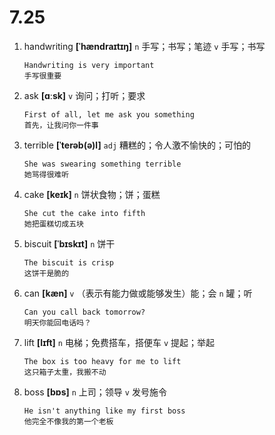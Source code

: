 # 7.25

1. handwriting **[ˈhændraɪtɪŋ]** `n` 手写；书写；笔迹 `v` 手写；书写

   ```
   Handwriting is very important
   手写很重要
   ```

2. ask **[ɑːsk]** `v` 询问；打听；要求

   ```
   First of all, let me ask you something
   首先，让我问你一件事
   ```

3. terrible **[ˈterəb(ə)l]** `adj` 糟糕的；令人激不愉快的；可怕的

   ```
   She was swearing something terrible
   她骂得很难听
   ```

4. cake **[keɪk]** `n` 饼状食物；饼；蛋糕

   ```
   She cut the cake into fifth
   她把蛋糕切成五块
   ```

5. biscuit **[ˈbɪskɪt]** `n` 饼干

   ```
   The biscuit is crisp
   这饼干是脆的
   ```

6. can **[kæn]** `v` （表示有能力做或能够发生）能；会 `n` 罐；听

   ```
   Can you call back tomorrow?
   明天你能回电话吗？
   ```

7. lift **[lɪft]** `n` 电梯；免费搭车，搭便车 `v` 提起；举起

   ```
   The box is too heavy for me to lift
   这只箱子太重，我搬不动
   ```

8. boss **[bɒs]** `n` 上司；领导 `v` 发号施令
   ```
   He isn't anything like my first boss
   他完全不像我的第一个老板
   ```
